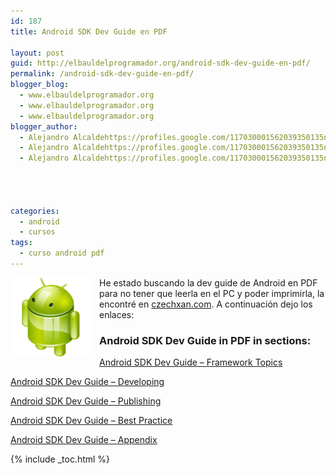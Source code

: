 ```yaml
---
id: 187
title: Android SDK Dev Guide en PDF

layout: post
guid: http://elbauldelprogramador.org/android-sdk-dev-guide-en-pdf/
permalink: /android-sdk-dev-guide-en-pdf/
blogger_blog:
  - www.elbauldelprogramador.org
  - www.elbauldelprogramador.org
  - www.elbauldelprogramador.org
blogger_author:
  - Alejandro Alcaldehttps://profiles.google.com/117030001562039350135noreply@blogger.com
  - Alejandro Alcaldehttps://profiles.google.com/117030001562039350135noreply@blogger.com
  - Alejandro Alcaldehttps://profiles.google.com/117030001562039350135noreply@blogger.com

  
  
  
categories:
  - android
  - cursos
tags:
  - curso android pdf
---
```

<img border="0" src="/assets/img/2013/07/iconoAndroid.png" style="clear:left; float:left;margin-right:1em; margin-bottom:1em" />

He estado buscando la dev guide de Android en PDF para no tener que leerla en el PC y poder imprimirla, la encontré en [czechxan.com][1]. A continuación dejo los enlaces:

  
<!--ad-->



### **Android SDK Dev Guide in PDF in sections:**

<a href="http://czechxan.com/assets/img/pdf/android_sdk.pdf" target="_blank">Android SDK Dev Guide &#8211; Framework Topics</a>

<a href="http://czechxan.com/assets/img/pdf/android_sdk_developing.pdf" target="_blank">Android SDK Dev Guide &#8211; Developing</a>

<a href="http://czechxan.com/assets/img/pdf/android_sdk_publishing.pdf" target="_blank">Android SDK Dev Guide &#8211; Publishing</a>

<a href="http://czechxan.com/assets/img/pdf/android_sdk_best_practices.pdf" target="_blank">Android SDK Dev Guide &#8211; Best Practice</a>

<a href="http://czechxan.com/assets/img/pdf/android_sdk_appendix.pdf" target="_blank">Android SDK Dev Guide &#8211; Appendix</a>



 [1]: http://czechxan.com/index.php/android/20-android-sdk-dev-guide-in-pdf

{% include _toc.html %}
